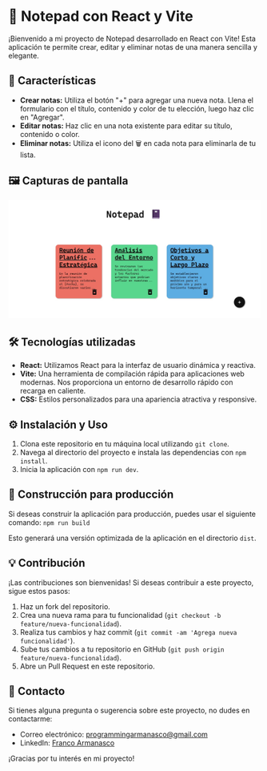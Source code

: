 # 📝 Notepad con React y Vite

¡Bienvenido a mi proyecto de Notepad desarrollado en React con Vite! Esta aplicación te permite crear, editar y eliminar notas de una manera sencilla y elegante.

## 🎨 Características

- **Crear notas:** Utiliza el botón "+" para agregar una nueva nota. Llena el formulario con el título, contenido y color de tu elección, luego haz clic en "Agregar".
- **Editar notas:** Haz clic en una nota existente para editar su título, contenido o color.
- **Eliminar notas:** Utiliza el icono del 🗑️ en cada nota para eliminarla de tu lista.

## 🖼️ Capturas de pantalla

![Notepad](screenshots/image1.jpg)

## 🛠️ Tecnologías utilizadas

- **React:** Utilizamos React para la interfaz de usuario dinámica y reactiva.
- **Vite:** Una herramienta de compilación rápida para aplicaciones web modernas. Nos proporciona un entorno de desarrollo rápido con recarga en caliente.
- **CSS:** Estilos personalizados para una apariencia atractiva y responsive.

## ⚙️ Instalación y Uso

1. Clona este repositorio en tu máquina local utilizando `git clone`.
2. Navega al directorio del proyecto e instala las dependencias con `npm install`.
3. Inicia la aplicación con `npm run dev`.

## 🚀 Construcción para producción

Si deseas construir la aplicación para producción, puedes usar el siguiente comando: `npm run build`

Esto generará una versión optimizada de la aplicación en el directorio `dist`.

## 💡 Contribución

¡Las contribuciones son bienvenidas! Si deseas contribuir a este proyecto, sigue estos pasos:

1. Haz un fork del repositorio.
2. Crea una nueva rama para tu funcionalidad (`git checkout -b feature/nueva-funcionalidad`).
3. Realiza tus cambios y haz commit (`git commit -am 'Agrega nueva funcionalidad'`).
4. Sube tus cambios a tu repositorio en GitHub (`git push origin feature/nueva-funcionalidad`).
5. Abre un Pull Request en este repositorio.

## 📧 Contacto

Si tienes alguna pregunta o sugerencia sobre este proyecto, no dudes en contactarme:

- Correo electrónico: programmingarmanasco@gmail.com
- LinkedIn: [Franco Armanasco](https://www.linkedin.com/in/francoarmanasco/)

¡Gracias por tu interés en mi proyecto!


